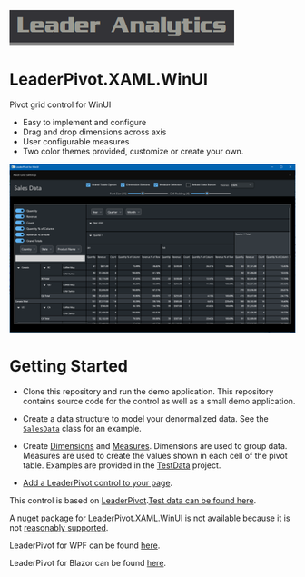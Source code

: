 ![Leader Analytics](./logo.png)



# LeaderPivot.XAML.WinUI

Pivot grid control for WinUI

* Easy to implement and configure
* Drag and drop dimensions across axis
* User configurable measures
* Two color themes provided, customize or create your own.


![Leader Analytics pivot grid control](./screencap.png) 

# Getting Started

* Clone this repository and run the demo application.  This repository contains source code for the control as well as a small demo application.

* Create a data structure to model your denormalized data.  See the [`SalesData`](https://github.com/leaderanalytics/LeaderPivot.TestData/blob/main/LeaderPivot.TestData/SalesData.cs) class for an example.

* Create [Dimensions](https://github.com/leaderanalytics/LeaderPivot/blob/main/LeaderPivot/Dimension.cs) and [Measures](https://github.com/leaderanalytics/LeaderPivot/blob/main/LeaderPivot/Measure.cs).    Dimensions are used to group data.  Measures are used to create the values shown in each cell of the pivot table.  Examples are provided in the [TestData](https://github.com/leaderanalytics/LeaderPivot.TestData/blob/main/LeaderPivot.TestData/SalesData.cs) project.

* [Add a LeaderPivot control to your page](https://github.com/leaderanalytics/LeaderPivot.XAML.WinUI/blob/main/LeaderPivot.XAML.WinUI.Host/MainWindow.xaml).  

This control is based on [LeaderPivot](https://github.com/leaderanalytics/LeaderPivot).[Test data can be found here](https://github.com/leaderanalytics/LeaderPivot.TestData).

A nuget package for LeaderPivot.XAML.WinUI is not available because it is not [reasonably supported](https://learn.microsoft.com/en-us/windows/uwp/winrt-components/creating-windows-runtime-components-in-csharp-and-visual-basic#declaring-types-in-windows-runtime-components).

LeaderPivot for WPF can be found [here](https://github.com/leaderanalytics/LeaderPivot.Blazor).

LeaderPivot for Blazor can be found [here](https://github.com/leaderanalytics/LeaderPivot.Blazor).

